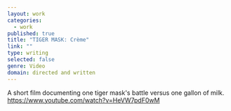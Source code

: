 ```yaml
---
layout: work
categories: 
  - work
published: true
title: "TIGER MASK: Crème"
link: ""
type: writing
selected: false
genre: Video
domain: directed and written
---
```


A short film documenting one tiger mask's battle versus one gallon of milk.
https://www.youtube.com/watch?v=HeVW7pdF0wM